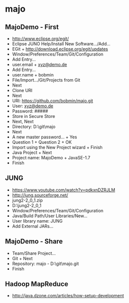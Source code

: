 # majo

MajoDemo - First
----
* http://www.eclipse.org/egit/
* Eclipse JUNO Help/Install New Software.../Add...
* EGit + http://download.eclipse.org/egit/updates
* Window/Preferences/Team/Git/Configuration
* Add Entry...
* user.email + xyz@demo.de
* Add Entry...
* user.name + bobmin
* File/Import.../Git/Projects from Git
* Next
* Clone URI
* Next
* URI: https://github.com/bobmin/majo.git
* User: xyz@demo.de
* Password: #####
* Store in Secure Store
* Next, Next
* Directory: D:\git\majo
* Next
* A new master password... + Yes
* Question 1 + Question 2 + OK
* Import using the New Project wizard + Finish
* Java Project + Next
* Project name: MajoDemo + JavaSE-1.7
* Finish

JUNG
----
* https://www.youtube.com/watch?v=pdkxnDZRJLM
* http://jung.sourceforge.net/
* jung2-2_0_1.zip
* D:\jung2-2_0_1
* Window/Preferences/Team/Git/Configuration
* Java/Build Path/User Libraries/New...
* User library name: JUNG
* Add External JARs...

MajoDemo - Share
----
* Team/Share Project...
* Git + Next
* Repository: majo - D:\git\majo\.git
* Finish

Hadoop MapReduce
----
* http://java.dzone.com/articles/how-setup-development
